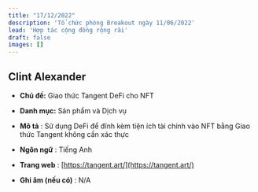 ```yaml
---
title: "17/12/2022"
description: 'Tổ chức phòng Breakout ngày 11/06/2022'
lead: 'Hợp tác cộng đồng rộng rãi'
draft: false
images: []
---
```


## Clint Alexander

- **Chủ đề:** Giao thức Tangent DeFi cho NFT

- **Danh mục:** Sản phẩm và Dịch vụ

- **Mô tả** : Sử dụng DeFi để đính kèm tiện ích tài chính vào NFT bằng Giao thức Tangent không cần xác thực

- **Ngôn ngữ** : Tiếng Anh

- **Trang web** : [https://tangent.art/](https://tangent.art/)

- **Ghi âm (nếu có)** : N/A
